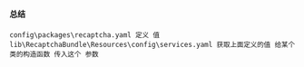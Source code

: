 
#### 总结 

	config\packages\recaptcha.yaml 定义 值 
	lib\RecaptchaBundle\Resources\config\services.yaml 获取上面定义的值 给某个类的构造函数 传入这个 参数 

		
